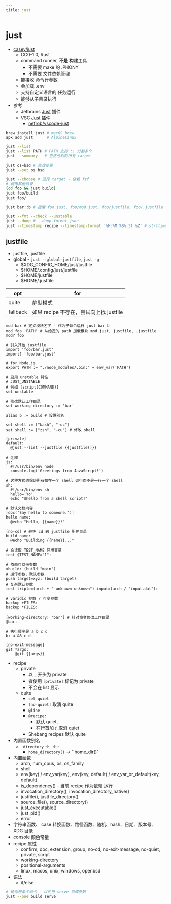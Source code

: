 ```yaml
---
title: just
---
```


# just

- [casey/just](https://github.com/casey/just)
  - CC0-1.0, Rust
  - command runner, **不是** 构建工具
    - 不需要 make 的 .PHONY
    - 不需要 文件依赖管理
  - 能接收 命令行参数
  - 会加载 .env
  - 支持自定义语言的 任务运行
  - 能够从子目录执行
- 参考
  - Jetbrains [Just](https://plugins.jetbrains.com/plugin/18658-just) 插件
  - VSC [Just](https://marketplace.visualstudio.com/items?itemName=nefrob.vscode-just-syntax) 插件
    - [nefrob/vscode-just](https://github.com/nefrob/vscode-just)

```bash
brew install just # macOS brew
apk add just      # AlpineLinux

just --list
just --list PATH # PATH 支持 :: 分割多个
just --summary   # 空格分割的所有 target

just os=bsd # 修改变量
just --set os bsd

just --choose # 选择 target - 依赖 fzf
# 调用其他目录
(cd foo && just build)
just foo/build
just foo/

just bar::b # 搜索 foo.just, foo/mod.just, foo/justfile, foo/.justfile

just --fmt --check --unstable
just --dump # --dump-format json
just --timestamp recipe --timestamp-format '%H:%M:%S%.3f %Z' # strftime
```

## justfile

- justfile, .justfile
- global - `just --global-justfile`, `just -g`
  - $XDG_CONFIG_HOME/just/justfile
  - $HOME/.config/just/justfile
  - $HOME/justfile
  - $HOME/.justfile

| opt      | for                                     |
| -------- | --------------------------------------- |
quite      | 静默模式         |
| fallback | 如果 recipe 不存在，尝试向上找 justfile |

```justfile
mod bar # 定义模块名字 - 作为子命令运行 just bar b
mod foo 'PATH' # 从给定的 path 加载模块 mod.just, justfile, .justfile
mod? foo

# 引入其他 justfile
import 'foo/bar.just'
import? 'foo/bar.just'

# for Node.js
export PATH := "./node_modules/.bin:" + env_var('PATH')

# 启用 unstable 特性
# JUST_UNSTABLE
# 例如 [script(COMMAND)]
set unstable

# 修改默认工作目录
set working-directory := 'bar'

alias b := build # 设置别名

set shell := ["bash", "-uc"]
set shell := ["zsh", "-cu"] # 修改 shell

[private]
default:
  @just --list --justfile {{justfile()}}

# 注释
js:
  #!/usr/bin/env node
  console.log('Greetings from JavaScript!')

# 这种方式也保证所有都在一个 shell 运行而不是一行一个 shell
sh:
  #!/usr/bin/env sh
  hello='Yo'
  echo "$hello from a shell script!"

# 默认文档内容
[doc('Say hello to someone.')]
hello name:
  @echo "Hello, {{name}}!"

[no-cd] # 避免 cd 到 justfile 所在目录
build name:
  @echo "Building {{name}}..."

# 会读取 TEST_NAME 环境变量
test $TEST_NAME="1":

# 依赖可以带参数
xbuild: (build "main")
# 透传参数，默认参数
push target=xyz: (build target)
# 复杂默认参数
test triple=(arch + "-unknown-unknown") input=(arch / "input.dat"):

# varidic 参数 / 可变参数
backup +FILES:
backup *FILES:

[working-directory: 'bar'] # 针对命令修改工作目录
@bar:

# 执行顺序是 a b c d
b: a && c d

[no-exit-message]
git *args:
    @git {{args}}
```

- recipe
  - private
    - 以 `_` 开头为 private
    - 者使用 `[private]` 标记为 private
    - 不会在 list 显示
  - quite
    - `set quiet`
    - `[no-quiet]` 取消 quite
    - `@line`
    - `@recipe:`
      - 默认 quiet,
      - 在行首加 `@` 取消 quiet
    - Shebang recipes 默认 quite
- 内置函数别名
  - `_directory` -> `_dir`
    - `home_directory()` -> ``home_dir()`
- 内置函数
  - arch, num_cpus, os, os_family
  - shell
  - env(key) / env_var(key), env(key, default) / env_var_or_default(key, default)
  - is_dependency() - 当前 recipe 作为依赖 运行
  - invocation_directory(), invocation_directory_native()
  - justfile(), justfile_directory()
  - source_file(), source_directory()
  - just_executable()
  - just_pid()
  - error
- 字符串函数、 case 转换函数、路径函数、随机、hash、日期、版本号、 XDG 目录
- console 颜色常量
- recipe 属性
  - confirm, doc, extension, group, no-cd, no-exit-message, no-quiet, private, script
  - working-directory
  - positional-arguments
  - linux, macos, unix, windows, openbsd
- 语法
  - if/else

```bash
# 确保是单个命令 - 以免把 serve 当成参数
just --one build serve
```
